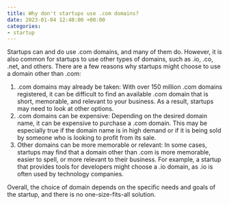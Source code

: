 ```yaml
---
title: Why don't startups use .com domains?
date: 2023-01-04 12:48:00 +00:00
categories:
- startup
---
```


Startups can and do use .com domains, and many of them do. However, it is also common for startups to use other types of domains, such as .io, .co, .net, and others. There are a few reasons why startups might choose to use a domain other than .com:

1. .com domains may already be taken: With over 150 million .com domains registered, it can be difficult to find an available .com domain that is short, memorable, and relevant to your business. As a result, startups may need to look at other options.
2. .com domains can be expensive: Depending on the desired domain name, it can be expensive to purchase a .com domain. This may be especially true if the domain name is in high demand or if it is being sold by someone who is looking to profit from its sale.
3. Other domains can be more memorable or relevant: In some cases, startups may find that a domain other than .com is more memorable, easier to spell, or more relevant to their business. For example, a startup that provides tools for developers might choose a .io domain, as .io is often used by technology companies.

Overall, the choice of domain depends on the specific needs and goals of the startup, and there is no one-size-fits-all solution.